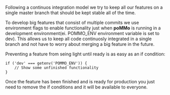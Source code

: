 Following a continuos integration model we try to keep all our features on a single master branch that should be kept stable all of the time.

To develop big features that consist of multiple commits we use environment flags to enable functionality just when **poMMo** is running in a development environment(ei. POMMO_ENV environment variable is set to dev). This allows us to keep all code continuosly integrated in a single branch and not have to worry about merging a big feature in the future.

Preventing a feature from seing light until ready is as easy as an if condition:

```
if ('dev' === getenv('POMMO_ENV')) {
    // Show some unfinished functionality
}
```

Once the feature has been finished and is ready for production you just need to remove the if conditions and it will be available to everyone.
